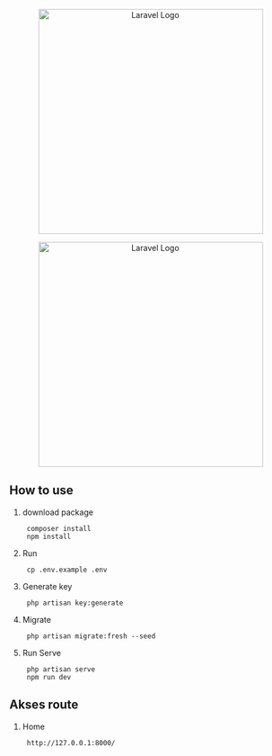 <p align="center"><a href="https://laravel.com" target="_blank"><img src="https://raw.githubusercontent.com/laravel/art/master/logo-lockup/5%20SVG/2%20CMYK/1%20Full%20Color/laravel-logolockup-cmyk-red.svg" width="400" alt="Laravel Logo"></a></p>

<p align="center"><a href="https://laravel.com" target="_blank"><img src="https://raw.githubusercontent.com/laravel/art/master/logo-lockup/5%20SVG/2%20CMYK/1%20Full%20Color/laravel-logolockup-cmyk-red.svg" width="400" alt="Laravel Logo"></a></p>

## How to use
1. download package

        composer install
        npm install


2. Run

        cp .env.example .env

3. Generate key

        php artisan key:generate

4. Migrate

        php artisan migrate:fresh --seed

5. Run Serve

        php artisan serve
        npm run dev


## Akses route

1. Home

        http://127.0.0.1:8000/
